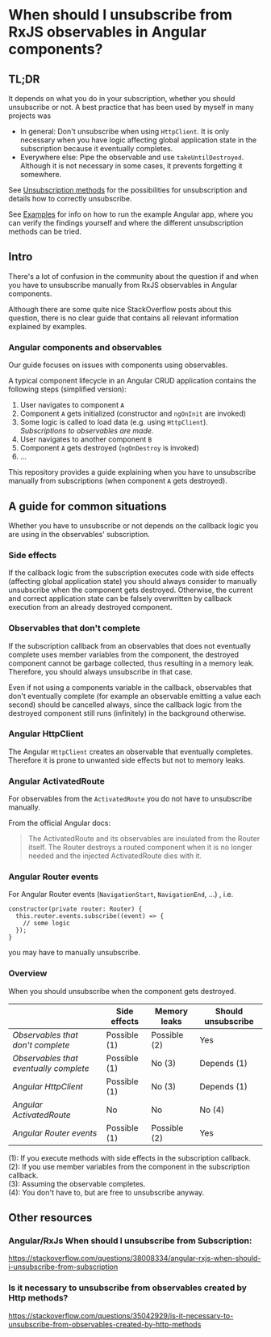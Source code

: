# When should I unsubscribe from RxJS observables in Angular components?

## TL;DR
It depends on what you do in your subscription, whether you should unsubscribe or not.
A best practice that has been used by myself in many projects was
- In general: Don't unsubscribe when using ``HttpClient``. It is only necessary when you have logic affecting 
global application state in the subscription because it eventually completes.
- Everywhere else: Pipe the observable and use ``takeUntilDestroyed``. Although it is not necessary in some cases,
it prevents forgetting it somewhere.

See [Unsubscription methods](UNSUBSCRIPTION_METHODS.md) for the possibilities for unsubscription and details
how to correctly unsubscribe.

See [Examples](EXAMPLES.md) for info on how to run the example Angular app, where you can verify the findings yourself
and where the different unsubscription methods can be tried.

## Intro
There's a lot of confusion in the community about the question if and when you have to unsubscribe manually
from RxJS observables in Angular components.

Although there are some quite nice StackOverflow posts about this question, there is no clear guide 
that contains all relevant information explained by examples.

### Angular components and observables
Our guide focuses on issues with components using observables. 

A typical component lifecycle in an Angular CRUD application contains the following steps (simplified version):
1. User navigates to component ``A``
2. Component ``A`` gets initialized (constructor and ``ngOnInit`` are invoked)
3. Some logic is called to load data (e.g. using ``HttpClient``).  
   _Subscriptions to observables are made._
4. User navigates to another component ``B``
5. Component ``A`` gets destroyed (``ngOnDestroy`` is invoked)
6. ...

This repository provides a guide explaining when you have to unsubscribe manually from subscriptions
 (when component ``A`` gets destroyed).

## A guide for common situations
Whether you have to unsubscribe or not depends on the callback logic you are using in the observables' subscription.

### Side effects
If the callback logic from the subscription executes code with side effects (affecting global application state) 
you should always consider to manually unsubscribe when the component gets destroyed. 
Otherwise, the current and correct application state can be falsely overwritten by callback execution from an 
already destroyed component.

### Observables that don't complete
If the subscription callback from an observables that does not eventually complete uses member variables from the component, 
the destroyed component cannot be garbage collected, thus resulting in a memory leak. 
Therefore, you should always unsubscribe in that case.

Even if not using a components variable in the callback, observables that don't eventually complete (for example an observable emitting a value each second) should be cancelled always, 
since the callback logic from the destroyed component still runs (infinitely) in the background otherwise.

### Angular HttpClient
The Angular ``HttpClient`` creates an observable that eventually completes. Therefore it is prone to unwanted side effects 
but not to memory leaks.

### Angular ActivatedRoute
For observables from the ``ActivatedRoute`` you do not have to unsubscribe manually.

From the official Angular docs:
> The ActivatedRoute and its observables are insulated from the Router itself.
> The Router destroys a routed component when it is no longer needed and the injected ActivatedRoute dies with it.

### Angular Router events
For Angular Router events (``NavigationStart``, ``NavigationEnd``, ...) , i.e. 
```
constructor(private router: Router) {
  this.router.events.subscribe((event) => {
    // some logic
  });
}
```
you may have to manually unsubscribe.

### Overview
When you should unsubscribe when the component gets destroyed.

|                                        | Side effects | Memory leaks | Should unsubscribe |
|----------------------------------------|--------------|--------------|--------------------|
| _Observables that don't complete_      | Possible (1) | Possible (2) | Yes                |
| _Observables that eventually complete_ | Possible (1) | No (3)       | Depends (1)        |
| _Angular HttpClient_                   | Possible (1) | No (3)       | Depends (1)        |
| _Angular ActivatedRoute_               | No           | No           | No (4)             |
| _Angular Router events_                | Possible (1) | Possible (2) | Yes                |

(1): If you execute methods with side effects in the subscription callback.  
(2): If you use member variables from the component in the subscription callback.  
(3): Assuming the observable completes.  
(4): You don't have to, but are free to unsubscribe anyway.

## Other resources
### Angular/RxJs When should I unsubscribe from Subscription:
https://stackoverflow.com/questions/38008334/angular-rxjs-when-should-i-unsubscribe-from-subscription

### Is it necessary to unsubscribe from observables created by Http methods?
https://stackoverflow.com/questions/35042929/is-it-necessary-to-unsubscribe-from-observables-created-by-http-methods
